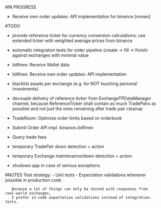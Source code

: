 #IN PROGRESS
- Receive own order updates:  API implementation for binance [roman]

#TODO
- provide reference ticker for currency conversion calculations: use extended ticker with weighted average prices from binance 
- automatic integration tests for order pipeline (create -> fill -> finish) against exchanges with minimal value
- bitfinex: Receive Wallet data
- bitfinex: Receive own order updates:  API implementation
- blacklist assets per exchange (e.g. for NOT touching personal investments)
- decouple delivery of reference ticker from ExchangeTPDataManager channel, because ReferenceTicker shall contain as much TradePairs as possible and not just the ones remaining after trade pair cleanup

- TradeRoom: Optimize order limits based on orderbook
- Submit Order API impl. binance+bitfinex
- Query trade fees

- temporary TradePair down detection + action
- temporary Exchange maintenance/down detection + action 
- shudown app in case of serious exceptions


#NOTES
Test strategy: 
    - Unit tests
    - Expectation validations wherever possible in production code
       
       Because a lot of things can only be tested with responses from real-world exchanges,
       I prefer in-code expectation validations instead of integration-tests.
      
